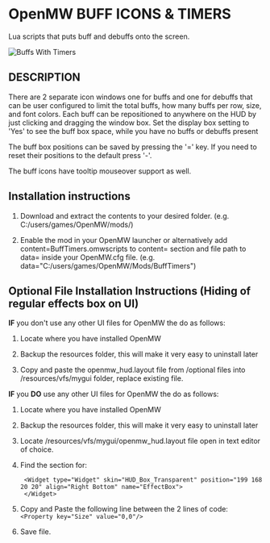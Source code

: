 # OpenMW BUFF ICONS & TIMERS
Lua scripts that puts buff and debuffs onto the screen. 

![Buffs With Timers](/photos/screencap1.png?raw=true)
## DESCRIPTION
There are 2 separate icon windows one for buffs and one for debuffs that can be user configured to limit the total buffs, how many buffs per row, size, and font colors. 
Each buff can be repositioned to anywhere on the HUD by just clicking and dragging the window box. Set the display box setting to 'Yes' to see the buff box space, while you have no buffs or debuffs present

The buff box positions can be saved by pressing the '=' key. If you need to reset their positions to the default press '-'.

The buff icons have tooltip mouseover support as well. 


## Installation instructions

1. Download and extract the contents to your desired folder. (e.g. C:/users/games/OpenMW/mods/)

2. Enable the mod in your OpenMW launcher or alternatively add content=BuffTimers.omwscripts to content= section and file path to data= inside your OpenMW.cfg file. (e.g. data="C:/users/games/OpenMW/Mods/BuffTimers")

## Optional File Installation Instructions (Hiding of regular effects box on UI)
**IF** you don't use any other UI files for OpenMW the do as follows:

 1. Locate where you have installed OpenMW 

 2. Backup the resources folder, this will make it very easy to uninstall later

 3. Copy and paste the openmw_hud.layout file from /optional files into /resources/vfs/mygui folder, replace existing file.

**IF** you **DO** use any other UI files for OpenMW the do as follows:

1. Locate where you have installed OpenMW 

2. Backup the resources folder, this will make it very easy to uninstall later

3. Locate /resources/vfs/mygui/openmw_hud.layout file open in text editor of choice.

4. Find the section for:

        <Widget type="Widget" skin="HUD_Box_Transparent" position="199 168 20 20" align="Right Bottom" name="EffectBox">
        </Widget>

6. Copy and Paste the following line between the 2 lines of code:  `<Property key="Size" value="0,0"/>`
    
7. Save file. 
    


